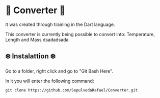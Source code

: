# 📌 Converter 📌

It was created through training in the Dart language.

This converter is currently being possible to convert into: Temperature, Length and Mass dsadadsada.

## ❄️ Instalattion ❄️

Go to a folder, right click and go to "Git Bash Here".

In it you will enter the following command:

`git clone https://github.com/SepulvedaRafael/Converter.git`

